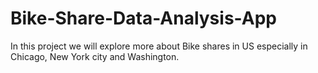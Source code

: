 # Bike-Share-Data-Analysis-App
In this project we will explore more about Bike shares in US especially in Chicago, New York city and Washington.
